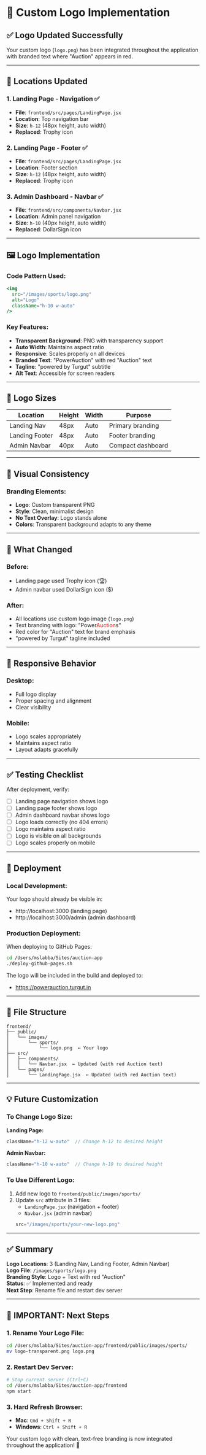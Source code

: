# 🎨 Custom Logo Implementation

## ✅ Logo Updated Successfully

Your custom logo (`logo.png`) has been integrated throughout the application with branded text where "Auction" appears in red.

---

## 📍 Locations Updated

### **1. Landing Page - Navigation** ✅
- **File**: `frontend/src/pages/LandingPage.jsx`
- **Location**: Top navigation bar
- **Size**: `h-12` (48px height, auto width)
- **Replaced**: Trophy icon

### **2. Landing Page - Footer** ✅
- **File**: `frontend/src/pages/LandingPage.jsx`
- **Location**: Footer section
- **Size**: `h-12` (48px height, auto width)
- **Replaced**: Trophy icon

### **3. Admin Dashboard - Navbar** ✅
- **File**: `frontend/src/components/Navbar.jsx`
- **Location**: Admin panel navigation
- **Size**: `h-10` (40px height, auto width)
- **Replaced**: DollarSign icon

---

## 🖼️ Logo Implementation

### **Code Pattern Used:**
```jsx
<img 
  src="/images/sports/logo.png" 
  alt="Logo" 
  className="h-10 w-auto"
/>
```

### **Key Features:**
- **Transparent Background**: PNG with transparency support
- **Auto Width**: Maintains aspect ratio
- **Responsive**: Scales properly on all devices
- **Branded Text**: "PowerAuction" with red "Auction" text
- **Tagline**: "powered by Turgut" subtitle
- **Alt Text**: Accessible for screen readers

---

## 📐 Logo Sizes

| Location | Height | Width | Purpose |
|----------|--------|-------|---------|
| Landing Nav | 48px | Auto | Primary branding |
| Landing Footer | 48px | Auto | Footer branding |
| Admin Navbar | 40px | Auto | Compact dashboard |

---

## 🎨 Visual Consistency

### **Branding Elements:**
- **Logo**: Custom transparent PNG
- **Style**: Clean, minimalist design
- **No Text Overlay**: Logo stands alone
- **Colors**: Transparent background adapts to any theme

---

## 🔄 What Changed

### **Before:**
- Landing page used Trophy icon (🏆)
- Admin navbar used DollarSign icon ($)

### **After:**
- All locations use custom logo image (`logo.png`)
- Text branding with logo: "Power<span style='color:red'>Auction</span>s"
- Red color for "Auction" text for brand emphasis
- "powered by Turgut" tagline included

---

## 📱 Responsive Behavior

### **Desktop:**
- Full logo display
- Proper spacing and alignment
- Clear visibility

### **Mobile:**
- Logo scales appropriately
- Maintains aspect ratio
- Layout adapts gracefully

---

## ✅ Testing Checklist

After deployment, verify:

- [ ] Landing page navigation shows logo
- [ ] Landing page footer shows logo
- [ ] Admin dashboard navbar shows logo
- [ ] Logo loads correctly (no 404 errors)
- [ ] Logo maintains aspect ratio
- [ ] Logo is visible on all backgrounds
- [ ] Logo scales properly on mobile

---

## 🚀 Deployment

### **Local Development:**
Your logo should already be visible in:
- http://localhost:3000 (landing page)
- http://localhost:3000/admin (admin dashboard)

### **Production Deployment:**

When deploying to GitHub Pages:
```bash
cd /Users/mslabba/Sites/auction-app
./deploy-github-pages.sh
```

The logo will be included in the build and deployed to:
- https://powerauction.turgut.in

---

## 📂 File Structure

```
frontend/
├── public/
│   └── images/
│       └── sports/
│           └── logo.png  ← Your logo
├── src/
│   ├── components/
│   │   └── Navbar.jsx  ← Updated (with red Auction text)
│   └── pages/
│       └── LandingPage.jsx  ← Updated (with red Auction text)
```

---

## 💡 Future Customization

### **To Change Logo Size:**

**Landing Page:**
```jsx
className="h-12 w-auto"  // Change h-12 to desired height
```

**Admin Navbar:**
```jsx
className="h-10 w-auto"  // Change h-10 to desired height
```

### **To Use Different Logo:**

1. Add new logo to `frontend/public/images/sports/`
2. Update `src` attribute in 3 files:
   - `LandingPage.jsx` (navigation + footer)
   - `Navbar.jsx` (admin navbar)
   ```jsx
   src="/images/sports/your-new-logo.png"
   ```

---

## ✅ Summary

**Logo Locations**: 3 (Landing Nav, Landing Footer, Admin Navbar)  
**Logo File**: `/images/sports/logo.png`  
**Branding Style**: Logo + Text with red "Auction"  
**Status**: ✅ Implemented and ready  
**Next Step**: Rename file and restart dev server

---

## 🚀 **IMPORTANT: Next Steps**

### **1. Rename Your Logo File:**
```bash
cd /Users/mslabba/Sites/auction-app/frontend/public/images/sports/
mv logo-transparent.png logo.png
```

### **2. Restart Dev Server:**
```bash
# Stop current server (Ctrl+C)
cd /Users/mslabba/Sites/auction-app/frontend
npm start
```

### **3. Hard Refresh Browser:**
- **Mac**: `Cmd + Shift + R`
- **Windows**: `Ctrl + Shift + R`

Your custom logo with clean, text-free branding is now integrated throughout the application! 🎉
